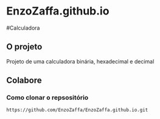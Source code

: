 # EnzoZaffa.github.io
#Calculadora

## O projeto
Projeto de uma calculadora binária, hexadecimal e decimal

## Colabore

### Como clonar o repsositório

```
https://github.com/EnzoZaffa/EnzoZaffa.github.io.git
```
